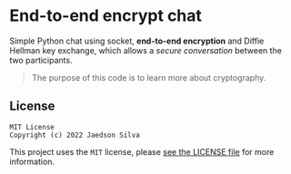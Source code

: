 # End-to-end encrypt chat

Simple Python chat using socket, **end-to-end encryption** and Diffie Hellman key exchange, which allows a *secure conversation* between the two participants.

> The purpose of this code is to learn more about cryptography.

## License

```
MIT License
Copyright (c) 2022 Jaedson Silva
```

This project uses the `MIT` license, please [see the LICENSE file](https://github.com/jaedsonpys/end-to-end-encrypt/blob/master/LICENSE) for more information.